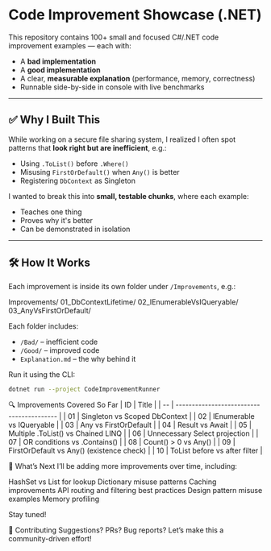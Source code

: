 # Code Improvement Showcase (.NET)

This repository contains 100+ small and focused C#/.NET code improvement examples — each with:

- A **bad implementation**
- A **good implementation**
- A clear, **measurable explanation** (performance, memory, correctness)
- Runnable side-by-side in console with live benchmarks

---

## ✅ Why I Built This

While working on a secure file sharing system, I realized I often spot patterns that **look right but are inefficient**, e.g.:

- Using `.ToList()` before `.Where()`
- Misusing `FirstOrDefault()` when `Any()` is better
- Registering `DbContext` as Singleton

I wanted to break this into **small, testable chunks**, where each example:
- Teaches one thing
- Proves why it's better
- Can be demonstrated in isolation

---

## 🛠️ How It Works

Each improvement is inside its own folder under `/Improvements`, e.g.:

Improvements/
01_DbContextLifetime/
02_IEnumerableVsIQueryable/
03_AnyVsFirstOrDefault/


Each folder includes:
- `/Bad/` – inefficient code
- `/Good/` – improved code
- `Explanation.md` – the why behind it

Run it using the CLI:

```bash
dotnet run --project CodeImprovementRunner
```

🔍 Improvements Covered So Far
| ID | Title                                     |
| -- | ----------------------------------------- |
| 01 | Singleton vs Scoped DbContext             |
| 02 | IEnumerable vs IQueryable                 |
| 03 | Any vs FirstOrDefault                     |
| 04 | Result vs Await                           |
| 05 | Multiple .ToList() vs Chained LINQ        |
| 06 | Unnecessary Select projection             |
| 07 | OR conditions vs .Contains()              |
| 08 | Count() > 0 vs Any()                      |
| 09 | FirstOrDefault vs Any() (existence check) |
| 10 | ToList before vs after filter             |

🚀 What’s Next
I’ll be adding more improvements over time, including:

HashSet vs List for lookup
Dictionary misuse patterns
Caching improvements
API routing and filtering best practices
Design pattern misuse examples
Memory profiling

Stay tuned!

🤝 Contributing
Suggestions? PRs? Bug reports? Let’s make this a community-driven effort!